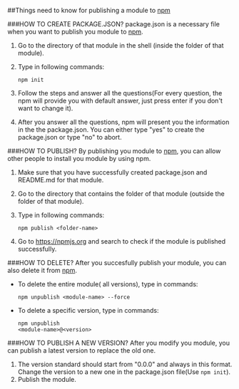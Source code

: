 ##Things need to know for publishing a module to [npm](#https://npmjs.org)

###HOW TO CREATE PACKAGE.JSON?
package.json is a necessary file when you want to publish you module to [npm](#https://npmjs.org).

1. Go to the directory of that module in the shell (inside the folder of that module).
2. Type in following commands:
    
    <code>npm init</code>  
3. Follow the steps and answer all the questions(For every question, the npm will provide you with default answer, just press enter if you don't want to change it).
4. After you answer all the questions, npm will present you the information in the the package.json. You can either type "yes" to create the package.json or type "no" to abort.

###HOW TO PUBLISH?
By publishing you module to [npm](#https://npmjs.org), you can allow other people to install you module by using npm.

1. Make sure that you have successfully created package.json and README.md for that module.
2. Go to the directory that contains the folder of that module (outside the folder of that module).
3. Type in following commands:
 
    <code>npm publish \<folder-name\></code>
4. Go to https://npmjs.org and search to check if the module is published successfully.

###HOW TO DELETE?
After you succesfully publish your module, you can also delete it from [npm](#https://npmjs.org).

* To delete the entire module( all versions), type in commands: 

    <code>npm unpublish \<module-name\> --force</code>
* To delete a specific version, type in commands:

    <code>npm unpublish \<module-name\>@\<version\></code>
    
###HOW TO PUBLISH A NEW VERSION?
After you modify you module, you can publish a latest version to replace the old one.

1. The version standard should start from "0.0.0" and always in this format. Change the version to a new one in the package.json file(Use <code>npm init</code>).
2. Publish the module.
